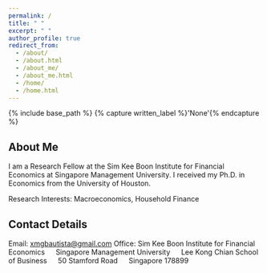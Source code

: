 ```yaml
---
permalink: /
title: " "
excerpt: " "
author_profile: true
redirect_from: 
  - /about/
  - /about.html
  - /about_me/
  - /about_me.html
  - /home/
  - /home.html
---
```


{% include base_path %}
{% capture written_label %}'None'{% endcapture %}

## About Me

I am a Research Fellow at the Sim Kee Boon Institute for Financial Economics at Singapore Management University. I received my Ph.D. in 
Economics from the University of Houston. 
<br>

Research Interests: Macroeconomics, Household Finance
<br>

## Contact Details
Email: [xmgbautista@gmail.com](mailto:xmgbautista@gmail.com)
Office: Sim Kee Boon Institute for Financial Economics
	&emsp; Singapore Management University
	&emsp; Lee Kong Chian School of Business
	&emsp; 50 Stamford Road
	&emsp; Singapore 178899